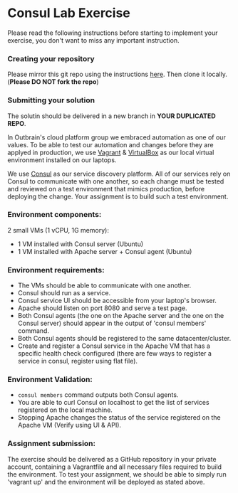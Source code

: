 # Consul Lab Exercise
Please read the following instructions before starting to implement your exercise, you don't want to miss any important instruction.

### Creating your repository 

Please mirror this git repo using the instructions [here](https://help.github.com/articles/duplicating-a-repository). Then clone it locally. 
(**Please DO NOT fork the repo**)

### Submitting your solution
The solutin should be delivered in a new branch in **YOUR DUPLICATED REPO**.

In Outbrain's cloud platform group we embraced automation as one of our values.
To be able to test our automation and changes before they are applyed in production, we use [Vagrant](https://www.vagrantup.com/intro/index.html) & [VirtualBox](https://www.virtualbox.org/) as our local virtual environment installed on our laptops.

We use [Consul](https://www.consul.io/docs/index.html) as our service discovery platform. All of our services rely on Consul to communicate with one another, so each change must be tested and reviewed on a test environment that mimics production, before deploying the change.
Your assignment is to build such a test environment.

### Environment components:
2 small VMs (1 vCPU, 1G memory):
 - 1 VM installed with Consul server (Ubuntu)
 - 1 VM installed with Apache server + Consul agent (Ubuntu)

### Environment requirements:
 - The VMs should be able to communicate with one another.
 - Consul should run as a service.
 - Consul service UI should be accessible from your laptop's browser.
 - Apache should listen on port 8080 and serve a test page.
 - Both Consul agents (the one on the Apache server and the one on the Consul server) should appear in the output of 'consul members' command.
 - Both Consul agents should be registered to the same datacenter/cluster.
 - Create and register a Consul service in the Apache VM that has a specific health check configured (there are few ways to register a service in consul, register using flat file).

### Environment Validation:
 - `consul members` command outputs both Consul agents.
 - You are able to curl Consul on localhost to get the list of services registered on the local machine.
 - Stopping Apache changes the status of the service registered on the Apache VM (Verify using UI & API).

### Assignment submission:
The exercise should be delivered as a GitHub repository in your private account, containing a Vagrantfile and all necessary files required to build the environment.
To test your assignment, we should be able to simply run 'vagrant up' and the environment will be deployed as stated above.
